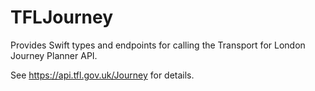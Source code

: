# TFLJourney

Provides Swift types and endpoints for calling the Transport for London Journey Planner API.

See https://api.tfl.gov.uk/Journey for details.
